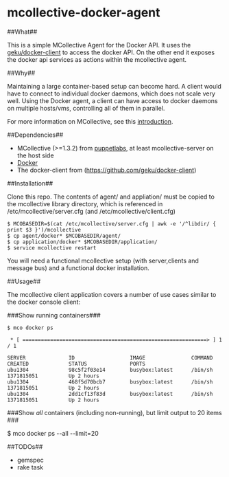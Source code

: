 mcollective-docker-agent
========================

##What##

This is a simple MCollective Agent for the Docker API. It uses the [geku/docker-client](https://github.com/geku/docker-client) to access the docker API. 
On the other end it exposes the docker api services as actions within the mcollective agent.

##Why##
 
Maintaining a large container-based setup can become hard. A client would have to connect to individual docker daemons, 
which does not scale very well. Using the Docker agent, a client can have access to docker daemons on multiple hosts/vms,
controlling all of them in parallel. 

For more information on MCollective, see this [introduction](http://puppetlabs.com/mcollective/introduction/).

##Dependencies##

 * MCollective (>=1.3.2) from [puppetlabs](http://puppetlabs.com/puppet/puppet-open-source/), at least mcollective-server on the host side
 * [Docker](http://www.docker.io/)
 * The docker-client from (https://github.com/geku/docker-client)

##Installation##

Clone this repo. The contents of agent/ and appliation/ must be copied to the mcollective library directory, 
which is referenced in /etc/mcollective/server.cfg (and /etc/mcollective/client.cfg)

````
$ MCOBASEDIR=$(cat /etc/mcollective/server.cfg | awk -e '/^libdir/ { print $3 }')/mcollective
$ cp agent/docker* $MCOBASEDIR/agent/
$ cp application/docker* $MCOBASEDIR/application/
$ service mcollective restart
````

You will need a functional mcollective setup (with server,clients and message bus) and a functional docker installation.

##Usage##

The mcollective client application covers a number of use cases similar to the docker console client:

###Show running containers###
````
$ mco docker ps

 * [ ============================================================> ] 1 / 1

SERVER              ID                  IMAGE               COMMAND             CREATED             STATUS              PORTS
ubu1304             98c5f2f03e14        busybox:latest      /bin/sh             1371815051          Up 2 hours
ubu1304             468f5d70bcb7        busybox:latest      /bin/sh             1371815051          Up 2 hours
ubu1304             2dd1cf13f83d        busybox:latest      /bin/sh             1371815051          Up 2 hours
````

###Show *all* containers (including non-running), but limit output to 20 items ###

$ mco docker ps --all --limit=20

##TODOs##
  * gemspec
  * rake task
